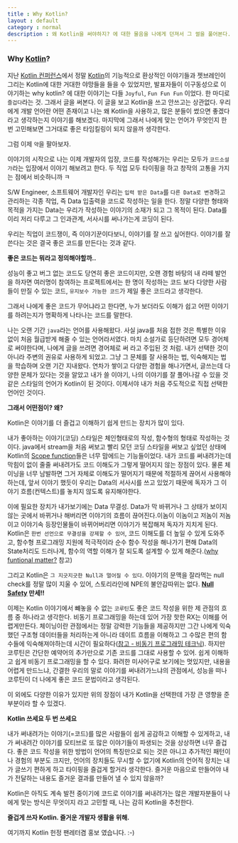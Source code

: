```yaml
---
title : Why Kotlin?
layout : default
category : normal
description : 왜 Kotlin을 써야하지? 에 대한 물음을 나에게 던져서 그 썰을 풀어본다.
---
```

### Why [Kotlin](https://kotlinlang.org/)?

지난 [Kotlin 컨퍼런스](https://www.nurinamu.com/dev/2019/12/08/recap-kotlinconf-2019/)에서 정말 [Kotlin](https://kotlinlang.org/)의 기능적으로 환상적인 이야기들과 젯브레인이 그리는 Kotlin에 대한 거대한 야망들을 들을 수 있었지만, 발표자들이 이구동성으로 이야기하는 why kotlin? 에 대한 이야기는 다들 `Joyful`, `Fun Fun Fun` 이었다. 한 마디로 `즐겁다`라는 것. 그래서 글을 써본다. 이 글을 보고 Kotlin을 쓰고 안쓰고는 상관없다. 우리에게 개발 언어란 어떤 존재이고 나는 왜 Kotlin을 사용하고, 많은 분들이 썼으면 좋겠다라고 생각하는지 이야기를 해보겠다. 마지막에 그래서 나에게 맞는 언어가 무엇인지 한 번 고민해보면 그거대로 좋은 타임킬링이 되지 않을까 생각한다.

그럼 이제 `약`을 팔아보자.

이야기의 시작으로 나는 이제 개발자의 입장, 코드를 작성해가는 우리는 모두가 `코드소설가`라는 입장에서 이야기 해보려고 한다. 두 직업 모두 타이핑을 하고 창작의 고통을 가지는 점에서 비슷하니까 ㅋ

S/W Engineer, 소프트웨어 개발자인 우리는 `입력 받은 Data`를 `다른 Data로 변경`하고 관리하는 각종 작업, 즉 Data 입출력을 코드로 작성하는 일을 한다. 정말 다양한 형태와 목적을 가지는 Data는 우리가 작성하는 이야기의 소재가 되고 그 목적이 된다. Data를 이리 저리 다루고 그 인과관계, 서사시를 써나가는게 코딩이 된다.

우리는 직업이 코드쟁이, 즉 이야기꾼이다보니, 이야기를 잘 쓰고 싶어한다. 이야기를 잘 쓴다는 것은 결국 좋은 코드를 만든다는 것과 같다.

**좋은 코드는 뭐라고 정의해야할까..**

성능이 좋고 버그 없는 코드도 당연히 좋은 코드이지만, 오랜 경험 바탕의 내 라떼 발언을 하자면 여러명이 참여하는 프로젝트에서는 한 명이 작성하는 코드 보다 다양한 사람들이 만질 수 있는 코드, `유지보수 가능한 코드`가 제일 좋은 코드라고 생각한다.

그래서 나에게 좋은 코드가 무어냐라고 한다면, 누가 보더라도 이해가 쉽고 어떤 이야기를 하려는지가 명확하게 나타나는 코드를 말한다.

나는 오랜 기간 `java`라는 언어를 사용해왔다. 사실 java를 처음 접한 것은 특별한 이유없이 처음 월급받게 해줄 수 있는 언어라서였다. 마치 소설가로 등단하려면 모두 경어체로 써야한다며, 나에게 글을 쓰려면 경어체로 써 라고 주입된 것 처럼. 내가 선택한 것이 아니라 주변의 권유로 사용하게 되었고. 그냥 그 문체를 잘 사용하는 법, 익숙해지는 법을 학습하며 오랜 기간 지내왔다. 연차가 쌓이고 다양한 경험을 해나가면서, 글쓰는데 다양한 문체가 있다는 것을 알았고 내가 쓸 이야기, 나의 이야기를 잘 풀어나갈 수 있을 것 같은 스타일의 언어가 Kotlin이 된 것이다. 이제서야 내가 처음 주도적으로 직접 선택한 언어인 것이다.

**그래서 어떤점이? 왜?**

Kotlin은 이야기를 더 즐겁고 이해하기 쉽게 만드는 장치가 많이 있다.

내가 좋아하는 이야기(코딩) 스타일은 체인형태로의 작성, 함수형의 형태로 작성하는 것이다. java에서 stream을 처음 써보고 빨리 모던 코딩 스타일을 써보고 싶었던 상태에 Kotlin의 [Scope function](https://kotlinlang.org/docs/reference/scope-functions.html)들은 너무 맘에드는 기능들이었다. 내가 코드를 써내려가는데 막힘이 없이 줄줄 써내려가도 코드 이해도가 그렇게 떨어지지 않는 장점이 있다. 물론 체이닝을 너무 남발하면 그거 자체로 이해도가 떨어지기 때문에 적절하게 끊어서 사용해야하는데, 앞서 이야기 했듯이 우리는 Data의 서사시를 쓰고 있었기 때문에 독자가 그 이야기 흐름(컨텍스트)를 놓치지 않도록 유지해야한다. 

이에 필요한 장치가 내가보기에는 Data 무결성. Data가 막 바뀌거나 그 상태가 보이지 않는 곳에서 바뀌거나 해버리면 이야기의 흐름이 끊어진다.이놈이 이놈이고 저놈이 저놈이고 이야기속 등장인물들이 바뀌어버리면 이야기가 복잡해져 독자가 지치게 된다. Kotlin은 `한번 선언으로 무결성을 강제할 수 있어`, 코드 이해도를 더 높일 수 있게 도와주고, 함수형 프로그래밍 지원에 적극적이라 순수 함수 작성을 해나가기 편해 Data의 State처리도 드러나게, 함수의 역할 이해가 잘 되도록 설계할 수 있게 해준다.([why funtional matter?](https://www2.slideshare.net/nurinamu/why-functional-programming-matters-82560104) 참고)

그리고 Kotlin은 `그 지긋지긋한 Null과 멀어질 수 있다`. 이야기의 문맥을 잘라먹는 null check를 정말 많이 지울 수 있어, 스토리라인에 NPE의 불안감따위는 없다. **[Null Safety](https://kotlinlang.org/docs/reference/null-safety.html) 만세!!**

이제는 Kotlin 이야기에서 뺴놓을 수 없는 `코루틴`도 좋은 코드 작성을 위한 제 관점의 흐름 중 하나라고 생각한다. 비동기 프로그래밍을 하는데 있어 가장 핫한 RX는 이해를 어렵게만든다. 체이닝이란 관점에서는 정말 강력한 기능들을 제공하지만 그간 나에게 익숙했던 구조형 데이터들을 처리하는게 아니라 데이트 흐름을 이해하고 그 수많은 편의 함수들에 익숙해져야하는데 시간이 필요하다([참고 - 비동기 프로그래밍 테크닉](https://www.nurinamu.com/trans/2019/02/01/asynchronous-programming-techniques/)). 하지만 코루틴은 간단한 예약어의 추가만으로 기존 코드를 그대로 사용할 수 있어. 쉽게 이해하고 쉽게 비동기 프로그래밍을 할 수 있다. 화려한 미사어구로 보기에는 멋있지만, 내용을 어렵게 만드느냐, 간결한 우리의 말로 이야기를 써내려가느냐의 관점에서, 성능을 떠나 코루틴이 더 나에게 좋은 코드 문법이라고 생각된다.

이 외에도 다양한 이유가 있지만 위의 장점이 내가 Kotlin을 선택한데 가장 큰 영향을 준 부분이라 할 수 있겠다.

**Kotlin 쓰세요 두 번 쓰세요**

내가 써내려가는 이야기(=코드)를 많은 사람들이 쉽게 공감하고 이해할 수 있게하고, 내가 써내려간 이야기를 모티브로 또 많은 이야기들이 파생되는 것을 상상하면 너무 즐겁다. 좋은 코드 작성을 위한 방법이 언어의 특징만으로 되는 것은 아니고 추가적인 패턴이나 경험의 부분도 크지만, 언어의 장치들도 무시할 수 없기에 Kotlin의 언어적 장치는 내가 글쓰기 편하게 하고 타이핑을 즐겁게 할거라 생각한다. 즐거운 마음으로 만들어야 내가 전달하는 내용도 즐거운 결과를 만들어 낼 수 있지 않을까? 

Kotlin은 아직도 계속 발전 중이기에 코드로 이야기를 써내려가는 많은 개발자분들이 나에게 맞는 방식은 무엇이지 라고 고민할 때, 나는 감히 Kotlin을 추천한다. 

**즐겁게 쓰자 Kotlin. 즐거운 개발자 생활을 위해.**

여기까지 Kotlin 헌정 팬레터겸 홍보 였습니다. :-)